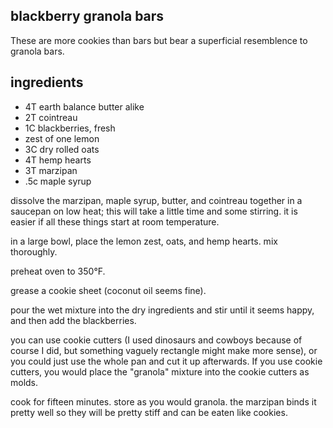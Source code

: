blackberry granola bars
---
These are more cookies than bars but bear a superficial resemblence to granola bars.

ingredients
---
- 4T earth balance butter alike
- 2T cointreau
- 1C blackberries, fresh
- zest of one lemon
- 3C dry rolled oats
- 4T hemp hearts
- 3T marzipan
- .5c maple syrup

dissolve the marzipan, maple syrup, butter, and cointreau together in a saucepan on low heat; this will take a little time and some stirring. it is easier if all these things start at room temperature.

in a large bowl, place the lemon zest, oats, and hemp hearts. mix thoroughly.

preheat oven to 350°F.

grease a cookie sheet (coconut oil seems fine).

pour the wet mixture into the dry ingredients and stir until it seems happy, and then add the blackberries.

you can use cookie cutters (I used dinosaurs and cowboys because of course I did, but something vaguely rectangle might make more sense), or you could just use the whole pan and cut it up afterwards. If you use cookie cutters, you would place the "granola" mixture into the cookie cutters as molds.

cook for fifteen minutes. store as you would granola. the marzipan binds it pretty well so they will be pretty stiff and can be eaten like cookies.
